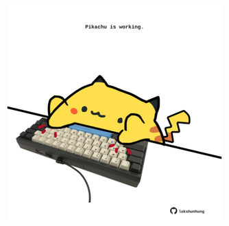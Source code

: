 <!-- built at 13/08/2022, 23:00:58 UTC -->
<p align="center">
  <img width="500" height="500" src="./ReadmeImage.svg">
</p>
